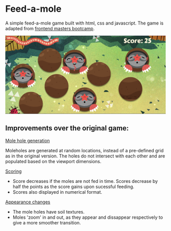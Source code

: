 # Feed-a-mole

A simple feed-a-mole game built with html, css and javascript. The game is adapted from [frontend masters bootcamp](https://frontendmasters.github.io/bootcamp/mole).

![feed-a-mole](./img/cover.png)

## Improvements over the original game:

<ins>Mole hole generation</ins>

Moleholes are generated at random locations, instead of a pre-defined grid as in the original version. The holes do not intersect with each other and are populated based on the viewport dimensions.

<ins>Scoring</ins>
* Score decreases if the moles are not fed in time. Scores decrease by half the points as the score gains upon sucessful feeding.
* Scores also displayed in numerical format.

<ins>Appearance changes</ins>
* The mole holes have soil textures.
* Moles 'zoom' in and out, as they appear and dissappear respectively to give a more smoother transition.
